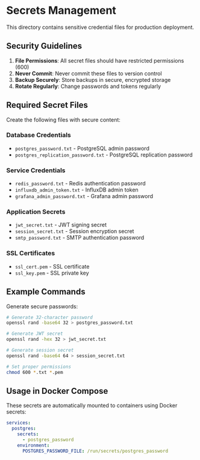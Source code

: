 # Secrets Management

This directory contains sensitive credential files for production deployment.

## Security Guidelines

1. **File Permissions**: All secret files should have restricted permissions (600)
2. **Never Commit**: Never commit these files to version control
3. **Backup Securely**: Store backups in secure, encrypted storage
4. **Rotate Regularly**: Change passwords and tokens regularly

## Required Secret Files

Create the following files with secure content:

### Database Credentials
- `postgres_password.txt` - PostgreSQL admin password
- `postgres_replication_password.txt` - PostgreSQL replication password

### Service Credentials
- `redis_password.txt` - Redis authentication password
- `influxdb_admin_token.txt` - InfluxDB admin token
- `grafana_admin_password.txt` - Grafana admin password

### Application Secrets
- `jwt_secret.txt` - JWT signing secret
- `session_secret.txt` - Session encryption secret
- `smtp_password.txt` - SMTP authentication password

### SSL Certificates
- `ssl_cert.pem` - SSL certificate
- `ssl_key.pem` - SSL private key

## Example Commands

Generate secure passwords:
```bash
# Generate 32-character password
openssl rand -base64 32 > postgres_password.txt

# Generate JWT secret
openssl rand -hex 32 > jwt_secret.txt

# Generate session secret
openssl rand -base64 64 > session_secret.txt

# Set proper permissions
chmod 600 *.txt *.pem
```

## Usage in Docker Compose

These secrets are automatically mounted to containers using Docker secrets:

```yaml
services:
  postgres:
    secrets:
      - postgres_password
    environment:
      POSTGRES_PASSWORD_FILE: /run/secrets/postgres_password
```
